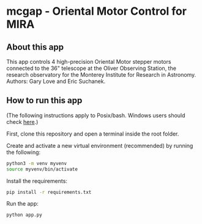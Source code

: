 # mcgap - Oriental Motor Control for MIRA

## About this app

This app controls 4 high-precision Oriental Motor stepper motors connected to the 36" telescope at the Oliver Observing Station, the research observatory for the Monterey Institute for Research in Astronomy. Authors: Gary Love and Eric Suchanek.


## How to run this app

(The following instructions apply to Posix/bash. Windows users should check
[here](https://docs.python.org/3/library/venv.html).)

First, clone this repository and open a terminal inside the root folder.

Create and activate a new virtual environment (recommended) by running
the following:

```bash
python3 -m venv myvenv
source myvenv/bin/activate
```

Install the requirements:

```bash
pip install -r requirements.txt
```
Run the app:

```bash
python app.py
```

